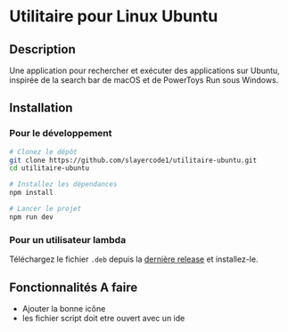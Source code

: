 # Utilitaire pour Linux Ubuntu

## Description
Une application pour rechercher et exécuter des applications sur Ubuntu, inspirée de la search bar de macOS et de PowerToys Run sous Windows.

## Installation

### Pour le développement
```bash
# Clonez le dépôt
git clone https://github.com/slayercode1/utilitaire-ubuntu.git
cd utilitaire-ubuntu

# Installez les dépendances
npm install

# Lancer le projet
npm run dev
```

### Pour un utilisateur lambda
Téléchargez le fichier `.deb` depuis la [dernière release](https://github.com/slayercode1/utilitaire-ubuntu/releases/tag/v.1.0.0) et installez-le.


## Fonctionnalités A faire
- Ajouter la bonne icône
- les fichier script doit etre ouvert avec un ide

